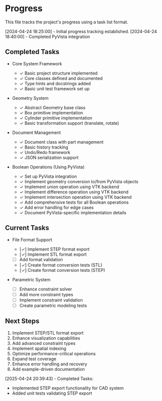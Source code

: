 # Progress

This file tracks the project's progress using a task list format.

[2024-04-24 18:25:00] - Initial progress tracking established.
[2024-04-24 18:40:00] - Completed PyVista integration

## Completed Tasks
* Core System Framework
  - ✓ Basic project structure implemented
  - ✓ Core classes defined and documented
  - ✓ Type hints and docstrings added
  - ✓ Basic unit test framework set up

* Geometry System
  - ✓ Abstract Geometry base class
  - ✓ Box primitive implementation
  - ✓ Cylinder primitive implementation
  - ✓ Basic transformation support (translate, rotate)

* Document Management
  - ✓ Document class with part management
  - ✓ Basic history tracking
  - ✓ Undo/Redo framework
  - ✓ JSON serialization support

* Boolean Operations (Using PyVista)
  - ✓ Set up PyVista integration
  - ✓ Implement geometry conversion to/from PyVista objects
  - ✓ Implement union operation using VTK backend
  - ✓ Implement difference operation using VTK backend
  - ✓ Implement intersection operation using VTK backend
  - ✓ Add comprehensive tests for all Boolean operations
  - ✓ Add error handling for edge cases
  - ✓ Document PyVista-specific implementation details

## Current Tasks
* File Format Support
  - [✓] Implement STEP format export
  - [✓] Implement STL format export
  - [ ] Add format validation
  - [✓] Create format conversion tests (STL)
  - [✓] Create format conversion tests (STEP)

* Parametric System
  - [ ] Enhance constraint solver
  - [ ] Add more constraint types
  - [ ] Implement constraint validation
  - [ ] Create parametric modeling tests

## Next Steps
1. Implement STEP/STL format export
2. Enhance visualization capabilities
3. Add advanced constraint types
4. Implement spatial indexing
5. Optimize performance-critical operations
6. Expand test coverage
7. Enhance error handling and recovery
8. Add example-driven documentation

[2025-04-24 20:39:43] - Completed Tasks:
* Implemented STEP export functionality for CAD system
* Added unit tests validating STEP export
